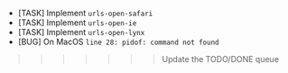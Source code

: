 * [TASK] Implement `urls-open-safari`
* [TASK] Implement `urls-open-ie`
* [TASK] Implement `urls-open-lynx`
* [BUG] On MacOS `line 28: pidof: command not found`
>>>>>>> Update the TODO/DONE queue
